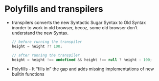 # Polyfills and transpilers

- transpilers converts the new Syntactic Sugar Syntax to Old Syntax inorder to
  work in old browser, becoz, some old browser don't understand the new Syntax.

  ```js
  // before running the transpiler
  height = height ?? 100;

  // after running the transpiler
  height = height !== undefined && height !== null ? height : 100;
  ```

- Polyfills - It “fills in” the gap and adds missing implementations of new
  builtin functions
